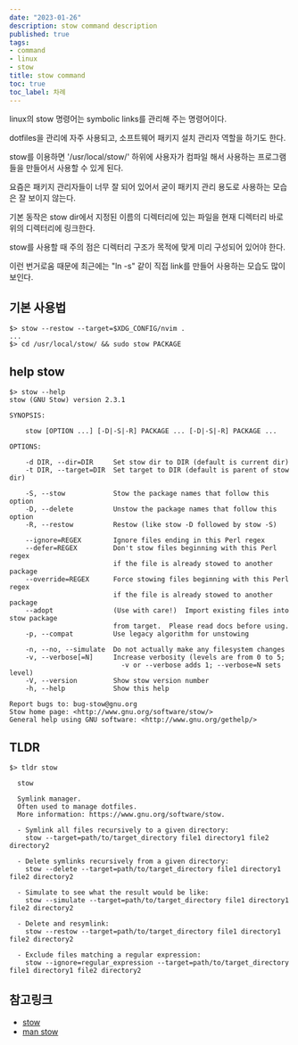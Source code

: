 ```yaml
---
date: "2023-01-26"
description: stow command description
published: true
tags:
- command
- linux
- stow
title: stow command
toc: true
toc_label: 차례
---
```


linux의 stow 명령어는 symbolic links를 관리해 주는 명령어이다.

dotfiles을 관리에 자주 사용되고, 소프트웨어 패키지 설치 관리자 역할을 하기도 한다.

stow를 이용하면 '/usr/local/stow/' 하위에 사용자가 컴파일 해서 사용하는 프로그램들을 만들어서 사용할 수 있게 된다.

요즘은 패키지 관리자들이 너무 잘 되어 있어서 굳이 패키지 관리 용도로 사용하는 모습은 잘 보이지 않는다.

기본 동작은 stow dir에서 지정된 이름의 디렉터리에 있는 파일을 현재 디렉터리 바로 위의 디렉터리에 링크한다.

stow를 사용할 때 주의 점은 디렉터리 구조가 목적에 맞게 미리 구성되어 있어야 한다.

이런 번거로움 때문에 최근에는 "ln -s" 같이 직접 link를 만들어 사용하는 모습도 많이 보인다.


## 기본 사용법

```shell
$> stow --restow --target=$XDG_CONFIG/nvim .
...
$> cd /usr/local/stow/ && sudo stow PACKAGE
```

## help stow

```shell
$> stow --help
stow (GNU Stow) version 2.3.1

SYNOPSIS:

    stow [OPTION ...] [-D|-S|-R] PACKAGE ... [-D|-S|-R] PACKAGE ...

OPTIONS:

    -d DIR, --dir=DIR     Set stow dir to DIR (default is current dir)
    -t DIR, --target=DIR  Set target to DIR (default is parent of stow dir)

    -S, --stow            Stow the package names that follow this option
    -D, --delete          Unstow the package names that follow this option
    -R, --restow          Restow (like stow -D followed by stow -S)

    --ignore=REGEX        Ignore files ending in this Perl regex
    --defer=REGEX         Don't stow files beginning with this Perl regex
                          if the file is already stowed to another package
    --override=REGEX      Force stowing files beginning with this Perl regex
                          if the file is already stowed to another package
    --adopt               (Use with care!)  Import existing files into stow package
                          from target.  Please read docs before using.
    -p, --compat          Use legacy algorithm for unstowing

    -n, --no, --simulate  Do not actually make any filesystem changes
    -v, --verbose[=N]     Increase verbosity (levels are from 0 to 5;
                            -v or --verbose adds 1; --verbose=N sets level)
    -V, --version         Show stow version number
    -h, --help            Show this help

Report bugs to: bug-stow@gnu.org
Stow home page: <http://www.gnu.org/software/stow/>
General help using GNU software: <http://www.gnu.org/gethelp/>
```

## TLDR
```shell
$> tldr stow

  stow

  Symlink manager.
  Often used to manage dotfiles.
  More information: https://www.gnu.org/software/stow.

  - Symlink all files recursively to a given directory:
    stow --target=path/to/target_directory file1 directory1 file2 directory2

  - Delete symlinks recursively from a given directory:
    stow --delete --target=path/to/target_directory file1 directory1 file2 directory2

  - Simulate to see what the result would be like:
    stow --simulate --target=path/to/target_directory file1 directory1 file2 directory2

  - Delete and resymlink:
    stow --restow --target=path/to/target_directory file1 directory1 file2 directory2

  - Exclude files matching a regular expression:
    stow --ignore=regular_expression --target=path/to/target_directory file1 directory1 file2 directory2
```

## 참고링크

* [stow][1]
* [man stow][2]

[1]: https://www.gnu.org/software/stow/manual/stow.html "stow"
[2]: https://man.archlinux.org/man/stow.8 "man stow"
